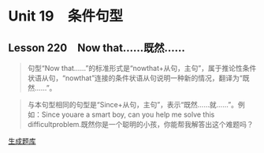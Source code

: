 ﻿ # Unit 19　条件句型
 ## Lesson 220　Now that……既然……
 
> 句型“Now that……”的标准形式是“nowthat+从句，主句”，属于推论性条件状语从句，“nowthat”连接的条件状语从句说明一种新的情况，翻译为“既然……”。

> 与本句型相同的句型是“Since+从句，主句”，表示“既然……就……”。例如：Since youare a smart boy, can you help me solve this difficultproblem.既然你是一个聪明的小孩，你能帮我解答出这个难题吗？


 [生成题库](./sentence/f220.json)